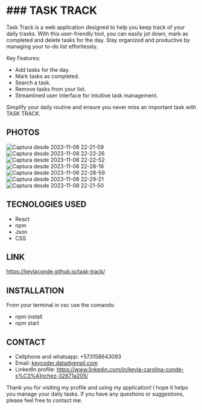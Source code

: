 # ### TASK TRACK

Task Track is a web application designed to help you keep track of your daily trasks. With this user-friendly tool, you can easily jot down, mark as completed and delete tasks for the day. Stay organized and productive by managing your to-do list effortlessly.

Key Features:

- Add tasks for the day.
- Mark tasks as completed.
- Search a task.
- Remove tasks from your list.
- Streamlined user interface for intuitive task management.

Simplify your daily routine and ensure you never miss an important task with TASK TRACK.

## PHOTOS

![Captura desde 2023-11-08 22-21-59](https://github.com/KeylaConde/task-track/assets/103471418/2995efe8-f867-4b8e-86ee-9384673f2729)
![Captura desde 2023-11-08 22-22-26](https://github.com/KeylaConde/task-track/assets/103471418/4bb3d52a-1bd0-4681-be55-db893bcb0384)
![Captura desde 2023-11-08 22-22-52](https://github.com/KeylaConde/task-track/assets/103471418/ba25595b-fc3d-433d-9073-32437b38ef4a)
![Captura desde 2023-11-08 22-28-16](https://github.com/KeylaConde/task-track/assets/103471418/423706c4-a9dc-4033-9096-5c067b2e9664)
![Captura desde 2023-11-08 22-28-59](https://github.com/KeylaConde/task-track/assets/103471418/2f91ca39-d736-4538-816e-06c163cdb967)
![Captura desde 2023-11-08 22-29-21](https://github.com/KeylaConde/task-track/assets/103471418/f73c974e-57ae-4107-8847-2435a1f2c5d0)
![Captura desde 2023-11-08 22-21-50](https://github.com/KeylaConde/task-track/assets/103471418/d95bd068-4ebe-4c8c-a148-c7d0bbf27ec7)

## TECNOLOGIES USED

- React
- npm
- Json
- CSS

## LINK

https://keylaconde.github.io/task-track/

## INSTALLATION

From your terminal in vsc use the comands:

- npm install
- npm start

## CONTACT

- Cellphone and whatsapp: +573158643093
- Email: keycoder.data@gmail.com
- LinkedIn profile: https://www.linkedin.com/in/keyla-carolina-conde-s%C3%A1nchez-32671a205/

Thank you for visiting my profile and using my application! I hope it helps you manage your daily tasks. If you have any questions or suggestions, please feel free to contact me.


